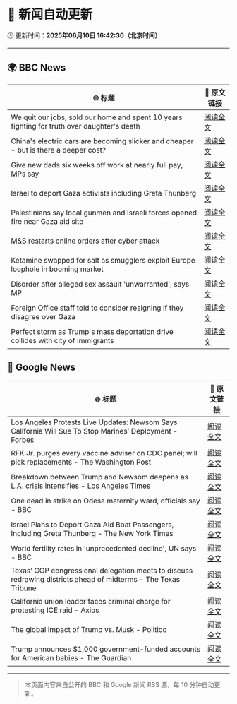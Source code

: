 # 🧠 新闻自动更新

🕒 更新时间：**2025年06月10日 16:42:30（北京时间）**

---

## 🌍 BBC News

| 🌐 标题 | 🔗 原文链接 |
|--------|-------------|
| We quit our jobs, sold our home and spent 10 years fighting for truth over daughter's death | [阅读全文](https://www.bbc.com/news/articles/cdxn5d4dzrwo) |
| China's electric cars are becoming slicker and cheaper - but is there a deeper cost? | [阅读全文](https://www.bbc.com/news/articles/cy8d4v69jw6o) |
| Give new dads six weeks off work at nearly full pay, MPs say | [阅读全文](https://www.bbc.com/news/articles/crmk07jyjmxo) |
| Israel to deport Gaza activists including Greta Thunberg | [阅读全文](https://www.bbc.com/news/articles/c5y264x3nnno) |
| Palestinians say local gunmen and Israeli forces opened fire near Gaza aid site | [阅读全文](https://www.bbc.com/news/articles/c79e0zxy2lro) |
| M&S restarts online orders after cyber attack | [阅读全文](https://www.bbc.com/news/articles/c4gevk2x03go) |
| Ketamine swapped for salt as smugglers exploit Europe loophole in booming market | [阅读全文](https://www.bbc.com/news/articles/c201jjgkvjlo) |
| Disorder after alleged sex assault 'unwarranted', says MP | [阅读全文](https://www.bbc.com/news/articles/ckg4v04p008o) |
| Foreign Office staff told to consider resigning if they disagree over Gaza | [阅读全文](https://www.bbc.com/news/articles/cy8nzx1475ro) |
| Perfect storm as Trump's mass deportation drive collides with city of immigrants | [阅读全文](https://www.bbc.com/news/articles/c3d47v7394go) |

## 📰 Google News

| 🌐 标题 | 🔗 原文链接 |
|--------|-------------|
| Los Angeles Protests Live Updates: Newsom Says California Will Sue To Stop Marines’ Deployment - Forbes | [阅读全文](https://news.google.com/rss/articles/CBMi3gFBVV95cUxOdmNYWjYwdnMwU1BXM3Frd0hMTFVhVWFHOHYwWUlNOEpLYUpxcFg2OXlmUFhxN2kzdDlIdVE0YThnM2xmcTE3OV9lYTBCZ0ItZTVFVFhxZnNsWkdUVEtNYTF3ZDJnal9RWVZYMnJrM3RqelZIZXdJYllENHFYVWRlMTZNTV9vcXZra1M1a09YUzB3M1ZBSzZEZHZvajZnSk1raDlZOFExb2hPN0tFWVBYMl9RZ1UxOTRaSGlXc3FTNUhpa3J3cUdkNW84bWM3bmxERDEzZ2xHWWNQNHpYSHc?oc=5) |
| RFK Jr. purges every vaccine adviser on CDC panel; will pick replacements - The Washington Post | [阅读全文](https://news.google.com/rss/articles/CBMilgFBVV95cUxPd2tOSUIxeV85djg5YURaeFNRdXBZQjYtc2NMeWpaQmpwcE11Rk9MNktqbGszanRya1Q5TXBPX0lvUVBjV28taWNuVE92UmM2OW5iWnlhZ3RidWlmbnp6bnJoa0Vhb0Q1eWNhSkN1ZHlpdHNVVmJkZVp5VHR6UFYtbkZISTNNWlp4Q29mYU9ybUhyLWZYR0E?oc=5) |
| Breakdown between Trump and Newsom deepens as L.A. crisis intensifies - Los Angeles Times | [阅读全文](https://news.google.com/rss/articles/CBMiswFBVV95cUxPTWYteHF2SG1nRU83T3VIYzI2cDJneVh2RlN0RlFXNGxaNVhtUHF0X1RnUE9aV0JyTHRvY05sc0ZsdUsteEVVWW95dWI3NXo1aEVUSGdIbDR0WTE2MldNN0ZUQjZONkZUMkxMTkdod0MteHVJYzV0YldfNTA3eU41a0V6b2VqTFhGQVpXSHVEOExyUWJFal9RS1JPZkVRY1BKZG05aUhDNlBLdTZwNmQ1XzlYVQ?oc=5) |
| One dead in strike on Odesa maternity ward, officials say - BBC | [阅读全文](https://news.google.com/rss/articles/CBMiWkFVX3lxTFAyRUp4Mjhpd3ZDbk9aV3RWQURTVS1YU2R2czVJWmtPQ0M5RzNtZlJ4Znc0TVMyYk1yWWZEbVlwQjNPT2lWdTJWNFJYVy1wU2Uzajg4bVoxM0lid9IBX0FVX3lxTFBYb1M0bG82U1gyU3NWVW4tVVJCS1R5amZ4bDdFVjVYZWt5MHVIMUtLSmk2Zlh5OXZ1Zmt3RC1SNnpScmJibEN3emxEdTlwTUNIQVFTWEswUHJla0U4RnJj?oc=5) |
| Israel Plans to Deport Gaza Aid Boat Passengers, Including Greta Thunberg - The New York Times | [阅读全文](https://news.google.com/rss/articles/CBMioAFBVV95cUxQalFBOEVXMlNQMlJ4Rm9sQUgwemRNVUxvcHZUX2hEWmQtS3JCY1JXei1JVDZobnNyc0xQdzNYZUl5LTc1a2haMHJBa1VJcU9NMy1pY2tpX1pCN214dXpWalR4dDBRWlIxcUE5Qkdwd3dLTXFfQUdmSmlHanlKSzlQNUpGUzI0V21MMGpWc0VzYWdxOGo4RzY5eGJncXRPa2Vm?oc=5) |
| World fertility rates in 'unprecedented decline', UN says - BBC | [阅读全文](https://news.google.com/rss/articles/CBMiWkFVX3lxTE9LYUNjU1RGRVhQRERIeHNHb2lWY0pMREU1YmYyVWxLZUlsYi1HYUtwY3dRaDQ0MGR6WlZKRWNVY3J6WGMzUFF1QmZYUEI1VzFpVFpSZFNRZURld9IBX0FVX3lxTE9wVmtRekZLTkZxR3dOdzBSSmE3ZXo5bFlZSEtRMEhiQzJFaUpwZGk0RjlLRUgwcFJnOUhOX2lGQjZ2ZTZqMXhHXzRPTGtNNVh1cVprOFlvcXB2Tk1ObUR3?oc=5) |
| Texas’ GOP congressional delegation meets to discuss redrawing districts ahead of midterms - The Texas Tribune | [阅读全文](https://news.google.com/rss/articles/CBMinAFBVV95cUxOTzhYWUJoZHBOeVFPeThsZE1FS2JLZDlvX1dVZ0VEVEdRdUk2elZhZUpEUFdWTjZwQ0g3TF9reXhrMnliczJXaW1PeEI4czVVaEp0d1Npa2pwVXVuU2JzQzZkeFlIMWdBTlEzWDY0aWZwVW04NDMxR01vNFFxczBLaGVVNXQtbWxJWVRHYS1ZUUxadW9ESkZ2RnA5WDk?oc=5) |
| California union leader faces criminal charge for protesting ICE raid - Axios | [阅读全文](https://news.google.com/rss/articles/CBMipAFBVV95cUxQeDlwams0bDh6djhBQVJ5OWc2UU52aUV1N2ZEdTlTcTdjQXVnOUhXUkczNUJvX1lRVDhUbkNvV0xJc0JFVGoteUFIRTNyU2Z2WEFVVGFfd2p3bW92T05BQktjenpBb3lCTzhyUFhQQ0RXR3ZReXZJeU9VTlJidjFESk9HNC1aNFEyVlVNWUJMMWZjSUtyY3RLY3JBVjZnbGxQVXRSTA?oc=5) |
| The global impact of Trump vs. Musk - Politico | [阅读全文](https://news.google.com/rss/articles/CBMijAFBVV95cUxNMGpULXlKRHBRV3NtRGJzdjlHU2R2SmJ1LXVKUDhCMFd2RzJFREduQ1ZIWFRyR052WU93QmhSSlluZUVrZ2FlTUpCRXpkSG93RFlPY3lMRjJhS3Q5TFg4MDczM2VrOHJ1YU1FdFduMzFYbXJ2VE5YNHB4cXZwS0xrbTdLcXZUeTZQTUxvdA?oc=5) |
| Trump announces $1,000 government-funded accounts for American babies - The Guardian | [阅读全文](https://news.google.com/rss/articles/CBMiggFBVV95cUxNSVZXQjRDTHlGUEs5LTd2QTMyZGZON2diSXc1OEt3bk9VOUZVemYzTEZCRDZTa3czVG0tQ3dTYjc2UkQyeGFxNWlyV3luQ0VJckkxN2d2dnB2T2x5WkpMMEw3azJFWXM3b1BWYmxYdzEwTzZiOFEzY1h4cC1yUzRHeWdR?oc=5) |

---
> 本页面内容来自公开的 BBC 和 Google 新闻 RSS 源，每 10 分钟自动更新。